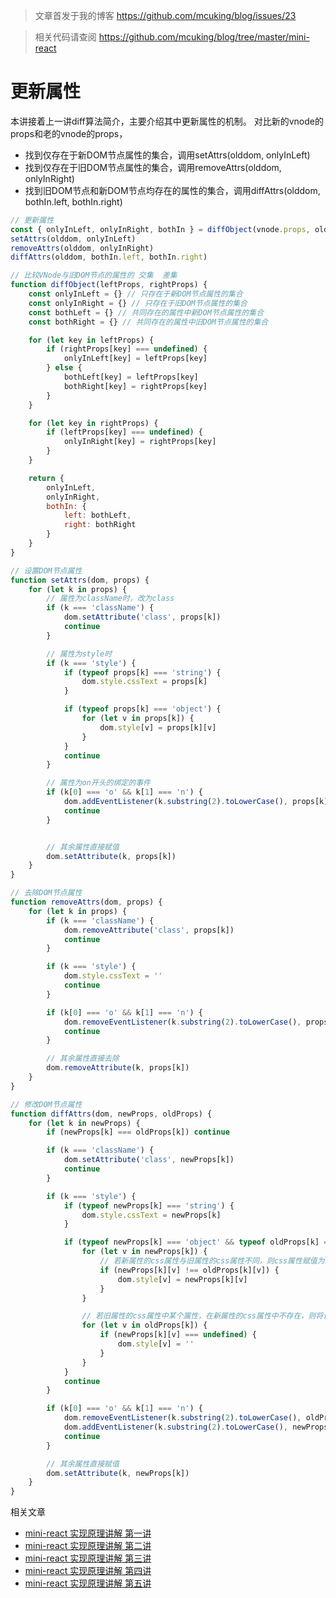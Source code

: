 > 文章首发于我的博客 https://github.com/mcuking/blog/issues/23

> 相关代码请查阅 https://github.com/mcuking/blog/tree/master/mini-react

# 更新属性
本讲接着上一讲diff算法简介，主要介绍其中更新属性的机制。
对比新的vnode的props和老的vnode的props，

- 找到仅存在于新DOM节点属性的集合，调用setAttrs(olddom, onlyInLeft)
- 找到仅存在于旧DOM节点属性的集合，调用removeAttrs(olddom, onlyInRight)
- 找到旧DOM节点和新DOM节点均存在的属性的集合，调用diffAttrs(olddom, bothIn.left, bothIn.right)

```javascript
// 更新属性
const { onlyInLeft, onlyInRight, bothIn } = diffObject(vnode.props, olddom._vnode.props)
setAttrs(olddom, onlyInLeft)
removeAttrs(olddom, onlyInRight)
diffAttrs(olddom, bothIn.left, bothIn.right)

// 比较VNode与旧DOM节点的属性的 交集  差集
function diffObject(leftProps, rightProps) {
    const onlyInLeft = {} // 只存在于新DOM节点属性的集合
    const onlyInRight = {} // 只存在于旧DOM节点属性的集合
    const bothLeft = {} // 共同存在的属性中新DOM节点属性的集合
    const bothRight = {} // 共同存在的属性中旧DOM节点属性的集合

    for (let key in leftProps) {
        if (rightProps[key] === undefined) {
            onlyInLeft[key] = leftProps[key]
        } else {
            bothLeft[key] = leftProps[key]
            bothRight[key] = rightProps[key]
        }
    }

    for (let key in rightProps) {
        if (leftProps[key] === undefined) {
            onlyInRight[key] = rightProps[key]
        }
    }

    return {
        onlyInLeft,
        onlyInRight,
        bothIn: {
            left: bothLeft,
            right: bothRight
        }
    }
}

// 设置DOM节点属性
function setAttrs(dom, props) {
    for (let k in props) {
        // 属性为className时，改为class
        if (k === 'className') {
            dom.setAttribute('class', props[k])
            continue
        }

        // 属性为style时
        if (k === 'style') {
            if (typeof props[k] === 'string') {
                dom.style.cssText = props[k]
            }

            if (typeof props[k] === 'object') {
                for (let v in props[k]) {
                    dom.style[v] = props[k][v]
                }
            }
            continue
        }

        // 属性为on开头的绑定的事件
        if (k[0] === 'o' && k[1] === 'n') {
            dom.addEventListener(k.substring(2).toLowerCase(), props[k], false)
            continue
        }


        // 其余属性直接赋值
        dom.setAttribute(k, props[k])
    }
}

// 去除DOM节点属性
function removeAttrs(dom, props) {
    for (let k in props) {
        if (k === 'className') {
            dom.removeAttribute('class', props[k])
            continue
        }

        if (k === 'style') {
            dom.style.cssText = ''
            continue
        }

        if (k[0] === 'o' && k[1] === 'n') {
            dom.removeEventListener(k.substring(2).toLowerCase(), props[k], false)
            continue
        }

        // 其余属性直接去除
        dom.removeAttribute(k, props[k])
    }
}

// 修改DOM节点属性
function diffAttrs(dom, newProps, oldProps) {
    for (let k in newProps) {
        if (newProps[k] === oldProps[k]) continue

        if (k === 'className') {
            dom.setAttribute('class', newProps[k])
            continue
        }

        if (k === 'style') {
            if (typeof newProps[k] === 'string') {
                dom.style.cssText = newProps[k]
            }

            if (typeof newProps[k] === 'object' && typeof oldProps[k] === 'object') {
                for (let v in newProps[k]) {
                    // 若新属性的css属性与旧属性的css属性不同，则css属性赋值为新属性的css属性
                    if (newProps[k][v] !== oldProps[k][v]) {
                        dom.style[v] = newProps[k][v]
                    }
                }

                // 若旧属性的css属性中某个属性，在新属性的css属性中不存在，则将该css属性设置为空
                for (let v in oldProps[k]) {
                    if (newProps[k][v] === undefined) {
                        dom.style[v] = ''
                    }
                }
            }
            continue
        }

        if (k[0] === 'o' && k[1] === 'n') {
            dom.removeEventListener(k.substring(2).toLowerCase(), oldProps[k], false)
            dom.addEventListener(k.substring(2).toLowerCase(), newProps[k], false)
            continue
        }

        // 其余属性直接赋值
        dom.setAttribute(k, newProps[k])
    }
}
```


相关文章
- [mini-react 实现原理讲解 第一讲](https://github.com/mcuking/blog/issues/20)
- [mini-react 实现原理讲解 第二讲](https://github.com/mcuking/blog/issues/21)
- [mini-react 实现原理讲解 第三讲](https://github.com/mcuking/blog/issues/22)
- [mini-react 实现原理讲解 第四讲](https://github.com/mcuking/blog/issues/23)
- [mini-react 实现原理讲解 第五讲](https://github.com/mcuking/blog/issues/24)
